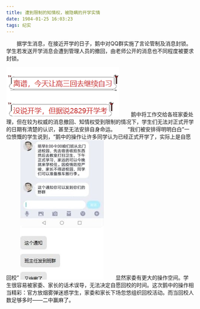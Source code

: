 ```yaml
---
title: 遭到限制的知情权，被隐瞒的开学实情
date: 1984-01-25 16:03:23
tags: 纪实
---
```


&ensp;&ensp;&ensp;&ensp;据学生消息，在接近开学的日子，鹅中对QQ群实施了言论管制及消息封锁。学生若发送开学消息会遭到管理人员的撤回，由老师公开的消息也不同程度被要求封锁。
<!--more-->
![信息不对称对学生造成的混乱](/info/image1.png)
&ensp;&ensp;&ensp;&ensp;鹅中将工作交给各班家委处理，但在较为权威的消息撤回、知情权受到限制的情况下，学生们无法对正式开学的日期有清楚的认识，甚至无法安排自身命运。
&ensp;&ensp;&ensp;&ensp;“我们被安排得明明白白”一位愤慨的学生说到，“鹅中的操作让许多同学认为已经正式开学了，实际上是自愿回校”
![信息不对称对学生造成的混乱](/info/image2.jpg)
&ensp;&ensp;&ensp;&ensp;显然家委有更大的操作空间。学生很容易被家委、家长的话术误导，无法决定自愿回校的时间。这次鹅中的操作相当精彩：官方放烟雾弹迷惑学生，家委和家长下场忽悠组织回校活动。而当回校人数足够多时——二中赢麻了。
